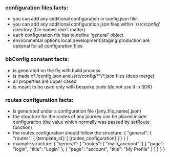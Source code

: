 ### configuration files facts:

- you can add any additional configuration in config.json file
- you can add any additional configuration json files within '/src/config' directory (file names don't matter)
- each configuration file has to define 'general' object
- environmental options local|development|staging|production are optional for all configuration files

### bbConfig constant facts:
 
- is generated on the fly with build process
- is made of /config.json and /src/config/**/*.json files (deep merge)
- all properties are upper cased 
- is meant to be used only with bespoke code (do not use it in SDK)

### routes configuration facts:

- is generated under a configuration file ([any_file_name].json)
- the structure for the routes of any journey can be placed inside configuration (the value which normally was passed by setRoute function)
- the routes configuration should follow the structure:
{
	"general": {
		"routes": {
			[template_id]: [
				[routes_configuration]
			]
		}
	}
}
- example structure:
{
	"general": {
		"routes": {
			"main_account": [
				{
					"page": "login",
					"title": "Login"
				},
				{
					"page": "account",
					"title": "My Profile"
				}
			]
		}
	}
}